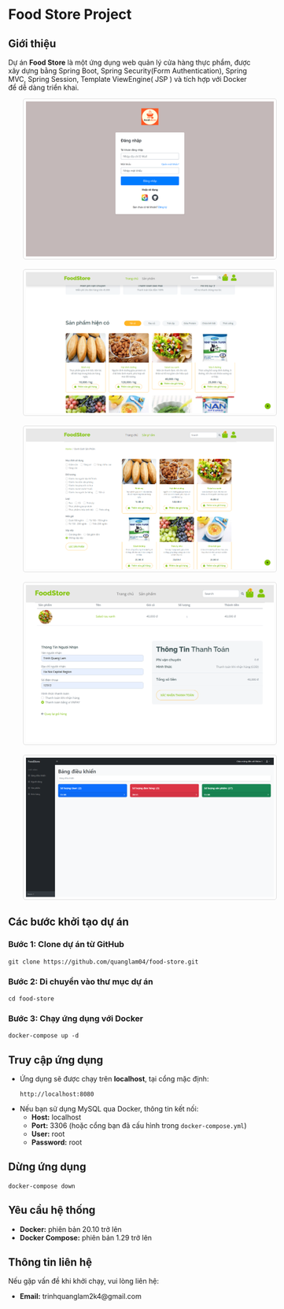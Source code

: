 <!DOCTYPE html>
<html lang="en">
<head>
    <meta charset="UTF-8">
    <meta name="viewport" content="width=device-width, initial-scale=1.0">
   
</head>
<body>
    <h1>Food Store Project</h1>
<div class="section">
        <h2>Giới thiệu</h2>
        <p>Dự án <strong>Food Store</strong> là một ứng dụng web quản lý cửa hàng thực phẩm, được xây dựng bằng Spring Boot, Spring Security(Form Authentication), Spring MVC, Spring Session, Template ViewEngine( JSP ) và tích hợp với Docker để dễ dàng triển khai.</p>
    </div>
    <img src="https://github.com/quanglam04/food-store/blob/master/src/main/webapp/resources/client/img/demo_4%20-%20Copy.png" alt="Ảnh Demo " style="max-width:100%; height:auto; border:1px solid #ddd; border-radius:5px; padding:5px;margin-left:30px">
    <br></br>
    <img src="https://github.com/quanglam04/food-store/blob/master/src/main/webapp/resources/client/img/demo_3.png" alt="Ảnh Demo " style="max-width:100%; height:auto; border:1px solid #ddd; border-radius:5px; padding:5px;margin-left:30px">
    <br></br>
    <img src="https://github.com/quanglam04/food-store/blob/master/src/main/webapp/resources/client/img/demo_2.png" alt="Ảnh Demo " style="max-width:100%; height:auto; border:1px solid #ddd; border-radius:5px; padding:5px;margin-left:30px">
    <br></br>
    <img src="https://github.com/quanglam04/food-store/blob/master/src/main/webapp/resources/client/img/demo_5.png" alt="Ảnh Demo " style="max-width:100%; height:auto; border:1px solid #ddd; border-radius:5px; padding:5px;margin-left:30px">
    <br></br>
    <img src="https://github.com/quanglam04/food-store/blob/master/src/main/webapp/resources/client/img/demo_1.png" alt="Ảnh Demo " style="max-width:100%; height:auto; border:1px solid #ddd; border-radius:5px; padding:5px;margin-left:30px">
    <div class="section">
        <h2>Các bước khởi tạo dự án</h2>
        <h3>Bước 1: Clone dự án từ GitHub</h3>
        <pre><code>git clone https://github.com/quanglam04/food-store.git</code></pre>
        <h3>Bước 2: Di chuyển vào thư mục dự án</h3>
        <pre><code>cd food-store</code></pre>
        <h3>Bước 3: Chạy ứng dụng với Docker</h3>
        <pre><code>docker-compose up -d</code></pre>
    </div>
    <div class="section">
        <h2>Truy cập ứng dụng</h2>
        <ul>
            <li>Ứng dụng sẽ được chạy trên <strong>localhost</strong>, tại cổng mặc định:
                <pre><code>http://localhost:8080</code></pre>
            </li>
            <li>Nếu bạn sử dụng MySQL qua Docker, thông tin kết nối:
                <ul>
                    <li><strong>Host:</strong> localhost</li>
                    <li><strong>Port:</strong> 3306 (hoặc cổng bạn đã cấu hình trong <code>docker-compose.yml</code>)</li>
                    <li><strong>User:</strong> root</li>
                    <li><strong>Password:</strong> root</li>
                </ul>
            </li>
        </ul>
    </div>
    <div class="section">
        <h2>Dừng ứng dụng</h2>
        <pre><code>docker-compose down</code></pre>
    </div>
    <div class="section">
        <h2>Yêu cầu hệ thống</h2>
        <ul>
            <li><strong>Docker:</strong> phiên bản 20.10 trở lên</li>
            <li><strong>Docker Compose:</strong> phiên bản 1.29 trở lên</li>
        </ul>
    </div>
    <div class="section">
        <h2>Thông tin liên hệ</h2>
        <p>Nếu gặp vấn đề khi khởi chạy, vui lòng liên hệ:</p>
        <ul>
            <li><strong>Email:</strong> trinhquanglam2k4@gmail.com</li>
        </ul>
    </div>
</body>
</html>
